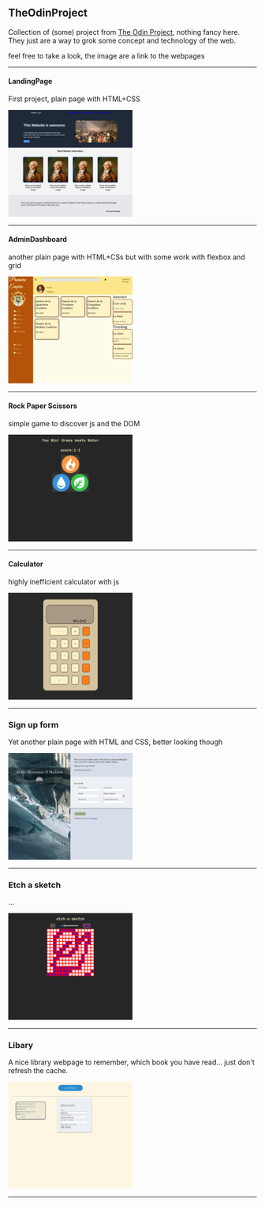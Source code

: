 ## TheOdinProject
Collection of (some) project from <a href="https://www.theodinproject.com"> The Odin Project</a>, nothing fancy here.
They just are a way to grok some concept and technology of the web.

feel free to take a look, the image are a link to the webpages

--------

#### LandingPage
  First project, plain page with HTML+CSS
  
  [<img alt="LandingPage" width="50%" src="./.github/thumbnail/LandingPage.png" />](https://theo-hafsaoui.github.io/TheOdinProject/LandingPage/src)
  
  --------

#### AdminDashboard
  another plain page with HTML+CSs but with some work with flexbox and grid
  
  [<img alt="AdminDashboard" width="50%" src="./.github/thumbnail/AdminDashboard.png" />](https://theo-hafsaoui.github.io/TheOdinProject/AdminDashboard/src)
  
  --------
  
  #### Rock Paper Scissors
  simple game to discover js and the DOM
  
  [<img alt="RockAndRoll" width="50%" src="./.github/thumbnail/RockPaperScissors.png" />](https://theo-hafsaoui.github.io/TheOdinProject/RockPaperScissors/src)
  
  --------
  #### Calculator
  highly inefficient calculator with js
  
  [<img alt="RockAndRoll" width="50%" src="./.github/thumbnail/Calculator.png" />](https://theo-hafsaoui.github.io/TheOdinProject/Calculator)
   
   --------
    
  ### Sign up form
  Yet another plain page with HTML and CSS, better looking though
  
  [<img alt="RockAndRoll" width="50%" src="./.github/thumbnail/SignUpForm.png" />](https://theo-hafsaoui.github.io/TheOdinProject/Sign_up_Form/src)

   --------
   
   ### Etch a sketch
   ...
  
  [<img alt="RockAndRoll" width="50%" src="./.github/thumbnail/EtchASketch.png" />](https://theo-hafsaoui.github.io/TheOdinProject/EtchASketch/src)
       
   --------
   
   ### Libary
   A nice library webpage to remember, which book you have read... just don't refresh the cache.
  
  [<img alt="RockAndRoll" width="50%" src="./.github/thumbnail/Library.png" />](https://theo-hafsaoui.github.io/TheOdinProject/Library)
       
   --------
